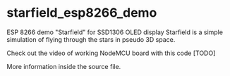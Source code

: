 # starfield_esp8266_demo
ESP 8266 demo "Starfield" for SSD1306 OLED display
Starfield is a simple simulation of flying through the stars in pseudo 3D space. 

Check out the video of working NodeMCU board with this code [TODO]

More information inside the source file.
